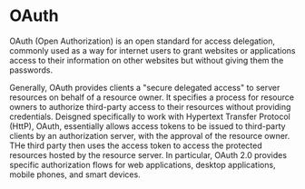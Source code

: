 # OAuth

OAuth (Open Authorization) is an open standard for access delegation, commonly used as a way for internet users to grant websites or applications access to their information on other websites but without giving them the passwords.

Generally, OAuth provides clients a "secure delegated access" to server resources on behalf of a resource owner. It specifies a process for resource owners to authorize third-party access to their resources without providing credentials. Deisgned specifically to work with Hypertext Transfer Protocol (HttP), OAuth, essentially allows access tokens to be issued to third-party clients by an authorization server, with the approval of the resource owner. THe third party then uses the access token to access the protected resources hosted by the resource server. In particular, OAuth 2.0 provides specific authorization flows for web applications, desktop applications, mobile phones, and smart devices.